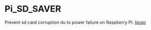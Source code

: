 # Pi_SD_SAVER
Prevent sd card corruption du to power failure on Raspberry PI.
<a href="https://github.com/NeonHorizon/lipopi"> lipopi</a>

